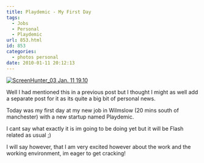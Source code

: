```yaml
---
title: Playdemic - My First Day
tags:
  - Jobs
  - Personal
  - Playdemic
url: 853.html
id: 853
categories:
  - photos personal
date: 2010-01-11 20:12:13
---
```


[![](https://mikecann.co.uk/wp-content/uploads/2010/01/ScreenHunter_03-Jan.-11-19.10.jpg "ScreenHunter_03 Jan. 11 19.10")](https://mikecann.co.uk/wp-content/uploads/2010/01/ScreenHunter_03-Jan.-11-19.10.jpg)

Well I had mentioned this in a previous post but I thought I might as well add a separate post for it as its quite a big bit of personal news.

<!-- more -->

Today was my first day at my new job in Wilmslow (20 mins south of manchester) with a new startup named Playdemic.

I cant say what exactly it is im going to be doing yet but it will be Flash related as usual ;)

I will say however, that I am very excited however about the work and the working environment, im eager to get cracking!
